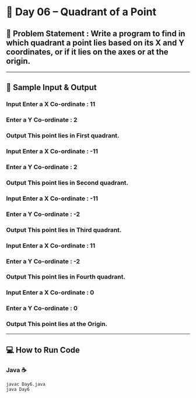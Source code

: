 # 🔢 Day 06 – Quadrant of a Point


  ## 🎯 Problem Statement : Write a program to find in which quadrant a point lies based on its X and Y coordinates, or if it lies on the axes or at the origin.
  
  --- 
  ## 📝 Sample Input & Output 

  
  ### Input Enter a X Co-ordinate : 11
  ### Enter a Y Co-ordinate : 2
  ### Output  This point lies in First quadrant.
  ### Input Enter a X Co-ordinate : -11
  ### Enter a Y Co-ordinate : 2
  ### Output  This point lies in Second quadrant.
  ### Input Enter a X Co-ordinate : -11
  ### Enter a Y Co-ordinate : -2
  ### Output  This point lies in Third quadrant.
  ### Input Enter a X Co-ordinate : 11
  ### Enter a Y Co-ordinate : -2
  ### Output  This point lies in Fourth quadrant.
   ### Input Enter a X Co-ordinate : 0
  ### Enter a Y Co-ordinate : 0
  ### Output  This point lies at the Origin.
  

  
  --- 

## 💻 How to Run Code 
### Java ☕
```
javac Day6.java
java Day6
